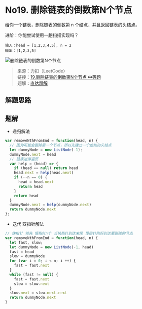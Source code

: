 # No19. 删除链表的倒数第N个节点

给你一个链表，删除链表的倒数第 n 个结点，并且返回链表的头结点。

进阶：你能尝试使用一趟扫描实现吗？

```
输入：head = [1,2,3,4,5], n = 2
输出：[1,2,3,5]
```

![删除链表的倒数第N个节点](/算法/链表/19/19.jpeg)

> 来源：力扣（LeetCode）  
> 链接：[19.删除链表的倒数第N个节点 中等题 ](https://leetcode-cn.com/problems/remove-nth-node-from-end-of-list)  
> 题解：[直达题解](#题解)

## 解题思路

## 题解

- 递归解法

```js
var removeNthFromEnd = function(head, n) {
  // 因为可能会删除第一个节点，所以先建立一个虚拟的头结点
  let dummyNode = new ListNode(-1);
  dummyNode.next = head
  // 链表逆序遍历
  var help = (head) => {
    if (head == null) return head
    head.next = help(head.next)
    if (--n == 0) {
      head = head.next
      return head
    }
    return head
  }
  dummyNode.next = help(dummyNode.next)
  return dummyNode.next
};
```

- 迭代 双指针解法

```js
// 快指针 领先 慢指针n个 当快指针到达末尾 慢指针刚好到达要删除的节点
var removeNthFromEnd = function(head, n) {
  let fast, slow;
  let dummyNode = new ListNode(-1, head)
  fast = head
  slow = dummyNode
  for (var i = 0; i < n; i ++) {
    fast = fast.next
  }
  while (fast != null) {
    fast = fast.next
    slow = slow.next
  }
  slow.next = slow.next.next
  return dummyNode.next
}
```